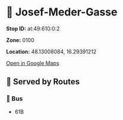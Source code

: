 # 🚉 Josef-Meder-Gasse


**Stop ID:** at:49:610:0:2

**Zone:** 0100

**Location:** 48.13008084, 16.29391212

[Open in Google Maps](https://www.google.com/maps?q=48.13008084,16.29391212)

## 🚆 Served by Routes

### 🚌 Bus
- 61B